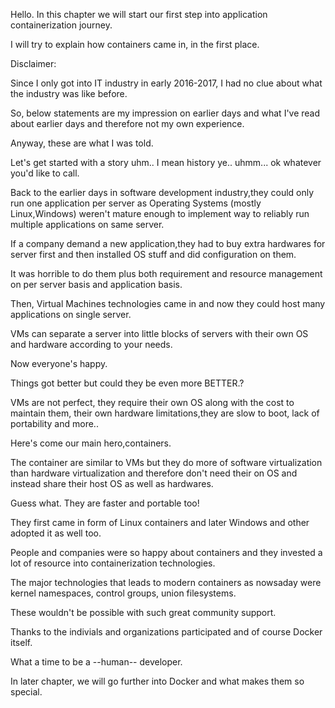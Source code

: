 Hello. In this chapter we will start our first step into application containerization journey.

I will try to explain how containers came in, in the first place.

Disclaimer:

Since I only got into IT industry in early 2016-2017, I had no clue about what the industry was like before.

So, below statements are my impression on earlier days and what I've read about earlier days and therefore not my own experience. 

Anyway, these are what I was told. 

Let's get started with a story uhm.. I mean history ye.. uhmm... ok whatever you'd like to call.

Back to the earlier days in software development industry,they could only run one application per server as Operating Systems (mostly Linux,Windows) weren't mature enough to implement way to reliably run multiple applications on same server.

If a company demand a new application,they had to buy extra hardwares for server first and then installed OS stuff and did configuration on them.

It was horrible to do them plus both requirement and resource management on per server basis and application basis.

Then, Virtual Machines technologies came in and now they could host many applications on single server.

VMs can separate a server into little blocks of servers with their own OS and hardware according to your needs.

Now everyone's happy.

Things got better but could they be even more BETTER.?

VMs are not perfect, they require their own OS along with the cost to maintain them, their own hardware limitations,they are slow to boot, lack of portability and more..

Here's come our main hero,containers. 

The container are similar to VMs but they do more of software virtualization than hardware virtualization and therefore don't need their on OS and instead share their host OS as well as hardwares.

Guess what. They are faster and portable too!

They first came in form of Linux containers and later Windows and other adopted it as well too.

People and companies were so happy about containers and they invested a lot of resource into containerization technologies.

The major technologies that leads to modern containers as nowsaday were kernel namespaces, control groups, union filesystems. 

These wouldn't be possible with such great community support.

Thanks to the indivials and organizations participated and of course Docker itself. 

What a time to be a  --human--  developer.


In later chapter, we will go further into Docker and what makes them so special.
